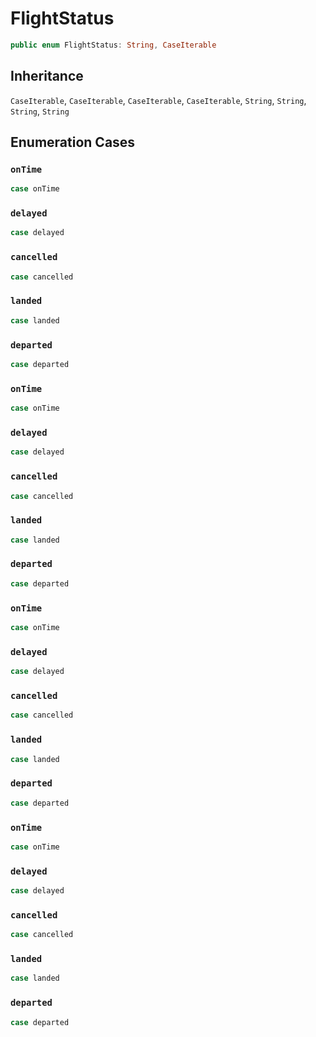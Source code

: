 # FlightStatus

``` swift
public enum FlightStatus: String, CaseIterable 
```

## Inheritance

`CaseIterable`, `CaseIterable`, `CaseIterable`, `CaseIterable`, `String`, `String`, `String`, `String`

## Enumeration Cases

### `onTime`

``` swift
case onTime
```

### `delayed`

``` swift
case delayed
```

### `cancelled`

``` swift
case cancelled
```

### `landed`

``` swift
case landed
```

### `departed`

``` swift
case departed
```

### `onTime`

``` swift
case onTime
```

### `delayed`

``` swift
case delayed
```

### `cancelled`

``` swift
case cancelled
```

### `landed`

``` swift
case landed
```

### `departed`

``` swift
case departed
```

### `onTime`

``` swift
case onTime
```

### `delayed`

``` swift
case delayed
```

### `cancelled`

``` swift
case cancelled
```

### `landed`

``` swift
case landed
```

### `departed`

``` swift
case departed
```

### `onTime`

``` swift
case onTime
```

### `delayed`

``` swift
case delayed
```

### `cancelled`

``` swift
case cancelled
```

### `landed`

``` swift
case landed
```

### `departed`

``` swift
case departed
```
